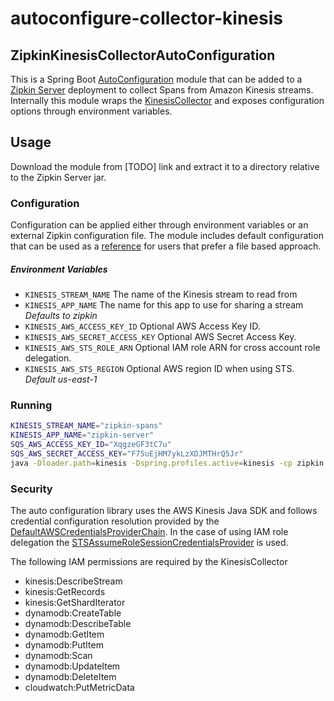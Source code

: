 # autoconfigure-collector-kinesis

## ZipkinKinesisCollectorAutoConfiguration

This is a Spring Boot [AutoConfiguration](http://docs.spring.io/spring-boot/docs/current/reference/html/using-boot-auto-configuration.html) 
module that can be added to a [Zipkin Server](https://github.com/openzipkin/zipkin/tree/master/zipkin-server) 
deployment to collect Spans from Amazon Kinesis streams.  Internally
this module wraps the [KinesisCollector](https://github.com/openzipkin/zipkin-aws/tree/master/collector-kinesis) 
and exposes configuration options through environment variables.

## Usage

Download the module from [TODO] link and extract it to a directory relative to the
Zipkin Server jar.

### Configuration

Configuration can be applied either through environment variables or an external Zipkin
configuration file.  The module includes default configuration that can be used as a 
[reference](https://github.com/openzipkin/zipkin-aws/tree/master/autoconfigure/collector-kinesis/src/main/resources/zipkin-server-kinesis.yml)
for users that prefer a file based approach.

##### Environment Variables

- `KINESIS_STREAM_NAME` The name of the Kinesis stream to read from
- `KINESIS_APP_NAME` The name for this app to use for sharing a stream _Defaults to zipkin_
- `KINESIS_AWS_ACCESS_KEY_ID` Optional AWS Access Key ID.
- `KINESIS_AWS_SECRET_ACCESS_KEY` Optional AWS Secret Access Key.
- `KINESIS_AWS_STS_ROLE_ARN` Optional IAM role ARN for cross account role delegation.
- `KINESIS_AWS_STS_REGION` Optional AWS region ID when using STS. _Default us-east-1_

### Running

```bash
KINESIS_STREAM_NAME="zipkin-spans"
KINESIS_APP_NAME="zipkin-server"
SQS_AWS_ACCESS_KEY_ID="XqgzeGF3tC7u"
SQS_AWS_SECRET_ACCESS_KEY="F75uEjHM7ykLzXDJMTHrQ5Jr"
java -Dloader.path=kinesis -Dspring.profiles.active=kinesis -cp zipkin.jar org.springframework.boot.loader.PropertiesLauncher
```

### Security

The auto configuration library uses the AWS Kinesis Java SDK and follows credential
configuration resolution provided by the [DefaultAWSCredentialsProviderChain](http://docs.aws.amazon.com/AWSJavaSDK/latest/javadoc/com/amazonaws/auth/DefaultAWSCredentialsProviderChain.html).
In the case of using IAM role delegation the [STSAssumeRoleSessionCredentialsProvider](http://docs.aws.amazon.com/AWSJavaSDK/latest/javadoc/com/amazonaws/auth/STSAssumeRoleSessionCredentialsProvider.html) 
is used.

The following IAM permissions are required by the KinesisCollector

- kinesis:DescribeStream
- kinesis:GetRecords
- kinesis:GetShardIterator
- dynamodb:CreateTable
- dynamodb:DescribeTable
- dynamodb:GetItem
- dynamodb:PutItem
- dynamodb:Scan
- dynamodb:UpdateItem
- dynamodb:DeleteItem
- cloudwatch:PutMetricData
